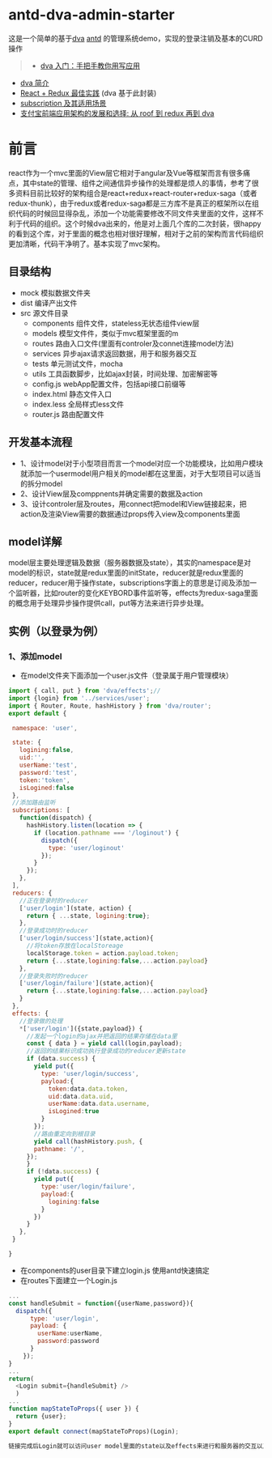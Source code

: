# antd-dva-admin-starter
这是一个简单的基于[dva](https://github.com/dvajs/dva) [antd](https://github.com/ant-design/ant-design) 的管理系统demo，实现的登录注销及基本的CURD操作


> - [dva 入门：手把手教你用写应用](https://github.com/sorrycc/blog/issues/8)
- [dva 简介](https://github.com/dvajs/dva/issues/1)
- [React + Redux 最佳实践](https://github.com/sorrycc/blog/issues/1) (dva 基于此封装)
- [subscription 及其适用场景](https://github.com/dvajs/dva/issues/3#issuecomment-229250708)
- [支付宝前端应用架构的发展和选择: 从 roof 到 redux 再到 dva](https://github.com/sorrycc/blog/issues/6)

# 前言
react作为一个mvc里面的View层它相对于angular及Vue等框架而言有很多痛点，其中state的管理、组件之间通信异步操作的处理都是烦人的事情，参考了很多资料目前比较好的架构组合是react+redux+react-router+redux-saga（或者redux-thunk），由于redux或者redux-saga都是三方库不是真正的框架所以在组织代码的时候回显得杂乱，添加一个功能需要修改不同文件夹里面的文件，这样不利于代码的组织。这个时候dva出来的，他是对上面几个库的二次封装，很happy的看到这个库，对于里面的概念也相对很好理解，相对于之前的架构而言代码组织更加清晰，代码干净明了。基本实现了mvc架构。

## 目录结构

- mock 模拟数据文件夹
- dist 编译产出文件
- src 源文件目录
  - components 组件文件，stateless无状态组件view层
  - models 模型文件件，类似于mvc框架里面的m
  - routes 路由入口文件(里面有controler及connet连接model方法)
  - services 异步ajax请求返回数据，用于和服务器交互
  - tests 单元测试文件，mocha
  - utils 工具函数脚步，比如ajax封装，时间处理、加密解密等
  - config.js webApp配置文件，包括api接口前缀等
  - index.html 静态文件入口
  - index.less 全局样式less文件
  - router.js 路由配置文件

## 开发基本流程
- 1、设计model对于小型项目而言一个model对应一个功能模块，比如用户模块就添加一个usermodel用户相关的model都在这里面，对于大型项目可以适当的拆分model
- 2、设计View层及comppnents并确定需要的数据及action
- 3、设计controler层及routes，用connect把model和View链接起来，把action及渲染View需要的数据通过props传入view及components里面

## model详解
model层主要处理逻辑及数据（服务器数据及state），其实的namespace是对model的标识，state就是redux里面的initState，reducer就是redux里面的reducer，reducer用于操作state，subscriptions字面上的意思是订阅及添加一个监听器，比如router的变化KEYBORD事件监听等，effects为redux-saga里面的概念用于处理异步操作提供call，put等方法来进行异步处理。
## 实例（以登录为例）
### 1、添加model
  - 在model文件夹下面添加一个user.js文件（登录属于用户管理模块）
   ```javascript
  import { call, put } from 'dva/effects';//
  import {login} from '../services/user';
  import { Router, Route, hashHistory } from 'dva/router';
  export default {

    namespace: 'user',

    state: {
      logining:false,
      uid:'',
      userName:'test',
      password:'test',
      token:'token',
      isLogined:false
    },
    //添加路由监听
    subscriptions: [
      function(dispatch) {
        hashHistory.listen(location => {
          if (location.pathname === '/loginout') {
            dispatch({
              type: 'user/loginout'
            });
          }
        });
      },
    ],
    reducers: {
      //正在登录时的reducer
      ['user/login'](state, action) {
        return { ...state, logining:true};
      },
      //登录成功时的reducer
      ['user/login/success'](state,action){
        //将token存放在localStoreage
        localStorage.token = action.payload.token;
        return {...state,logining:false,...action.payload}
      },
      //登录失败时的reducer
      ['user/login/failure'](state,action){
        return {...state,logining:false,...action.payload}
      }
    },
    effects: {
      //登录做的处理
      *['user/login']({state,payload}) {
        //发起一个login的ajax并把返回的结果存储在data里
        const { data } = yield call(login,payload);
        //返回的结果标识成功执行登录成功的reducer更新state
        if (data.success) {
          yield put({
            type: 'user/login/success',
            payload:{
              token:data.data.token,
              uid:data.data.uid,
              userName:data.data.username,
              isLogined:true
            }
          });
          //路由重定向到根目录
          yield call(hashHistory.push, {
          pathname: '/',
        });
        }
        if (!data.success) {
          yield put({
            type:'user/login/failure',
            payload:{
              logining:false
            }
          })
        }
      },
    }

  }

  ```
  - 在components的user目录下建立login.js
  使用antd快速搞定
  - 在routes下面建立一个Login.js
```javascript
...
const handleSubmit = function({userName,password}){
  dispatch({
      type: 'user/login',
      payload: {
        userName:userName,
        password:password
      }
    });
}
...
return(
  <Login submit={handleSubmit} />
  )
...
function mapStateToProps({ user }) {
  return {user};
}
export default connect(mapStateToProps)(Login);

链接完成后Login就可以访问user model里面的state以及effects来进行和服务器的交互以及操作state，state
